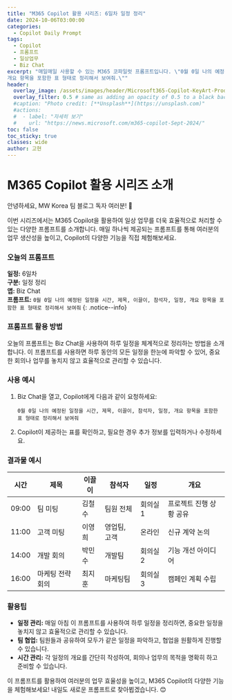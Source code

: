 ```yaml
---
title: "M365 Copilot 활용 시리즈: 6일차 일정 정리"
date: 2024-10-06T03:00:00
categories:
  - Copilot Daily Prompt
tags:
  - Copilot
  - 프롬프트
  - 일상업무
  - Biz Chat
excerpt: "매일매일 사용할 수 있는 M365 코파일럿 프롬프트입니다. \"0월 0일 나의 예정된 일정을 시간, 제목, 이끌이, 첨석자, 일정
개요 항목을 포함한 표 형태로 정리해서 보여줘.\""
header:
  overlay_image: /assets/images/header/Microsoft365-Copilot-KeyArt-Productivity-6K-01.png
  overlay_filter: 0.5 # same as adding an opacity of 0.5 to a black background
  #caption: "Photo credit: [**Unsplash**](https://unsplash.com)"
  #actions:
  #  - label: "자세히 보기"
  #    url: "https://news.microsoft.com/m365-copilot-Sept-2024/"
toc: false
toc_sticky: true
classes: wide
author: 고현
---
```


# M365 Copilot 활용 시리즈 소개

안녕하세요, MW Korea 팀 블로그 독자 여러분! 🎉

이번 시리즈에서는 M365 Copilot을 활용하여 일상 업무를 더욱 효율적으로 처리할 수 있는 다양한 프롬프트를 소개합니다. 매일 하나씩 제공되는 프롬프트를 통해 여러분의 업무 생산성을 높이고, Copilot의 다양한 기능을 직접 체험해보세요.

### 오늘의 프롬프트

**일정:** 6일차  
**구분:** 일정 정리  
**앱:** Biz Chat  
**프롬프트:** `0월 0일 나의 예정된 일정을 시간, 제목, 이끌이, 참석자, 일정, 개요 항목을 포함한 표 형태로 정리해서 보여줘`
{: .notice--info}

### 프롬프트 활용 방법

오늘의 프롬프트는 Biz Chat을 사용하여 하루 일정을 체계적으로 정리하는 방법을 소개합니다. 이 프롬프트를 사용하면 하루 동안의 모든 일정을 한눈에 파악할 수 있어, 중요한 회의나 업무를 놓치지 않고 효율적으로 관리할 수 있습니다.

### 사용 예시

1. Biz Chat을 열고, Copilot에게 다음과 같이 요청하세요:
    ```
    0월 0일 나의 예정된 일정을 시간, 제목, 이끌이, 참석자, 일정, 개요 항목을 포함한 표 형태로 정리해서 보여줘
    ```
2. Copilot이 제공하는 표를 확인하고, 필요한 경우 추가 정보를 입력하거나 수정하세요.

### 결과물 예시

| 시간  | 제목          | 이끌이    | 참석자       | 일정       | 개요                  |
|-------|---------------|-----------|--------------|------------|-----------------------|
| 09:00 | 팀 미팅       | 김철수    | 팀원 전체    | 회의실 1   | 프로젝트 진행 상황 공유 |
| 11:00 | 고객 미팅     | 이영희    | 영업팀, 고객 | 온라인     | 신규 계약 논의        |
| 14:00 | 개발 회의     | 박민수    | 개발팀       | 회의실 2   | 기능 개선 아이디어    |
| 16:00 | 마케팅 전략 회의 | 최지훈 | 마케팅팀     | 회의실 3   | 캠페인 계획 수립      |

### 활용팁

- **일정 관리:** 매일 아침 이 프롬프트를 사용하여 하루 일정을 정리하면, 중요한 일정을 놓치지 않고 효율적으로 관리할 수 있습니다.
- **팀 협업:** 팀원들과 공유하여 모두가 같은 일정을 파악하고, 협업을 원활하게 진행할 수 있습니다.
- **시간 관리:** 각 일정의 개요를 간단히 작성하여, 회의나 업무의 목적을 명확히 하고 준비할 수 있습니다.

이 프롬프트를 활용하여 여러분의 업무 효율성을 높이고, M365 Copilot의 다양한 기능을 체험해보세요! 내일도 새로운 프롬프트로 찾아뵙겠습니다. 😊



